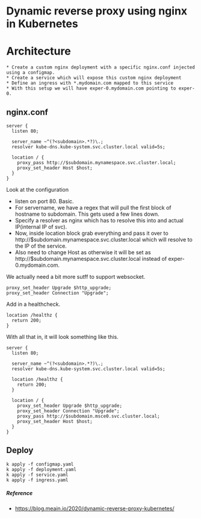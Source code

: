 
# Dynamic reverse proxy using nginx in Kubernetes

# Architecture 

    * Create a custom nginx deployment with a specific nginx.conf injected using a configmap.
    * Create a service which will expose this custom nginx deployment
    * Define an ingress with *.mydomain.com mapped to this service
    * With this setup we will have exper-0.mydomain.com pointing to exper-0.

## nginx.conf
```
server {
  listen 80;

  server_name ~^(?<subdomain>.*?)\.;
  resolver kube-dns.kube-system.svc.cluster.local valid=5s;

  location / {
    proxy_pass http://$subdomain.mynamespace.svc.cluster.local;
    proxy_set_header Host $host;
  }
}
```

Look at the configuration

* listen on port 80. Basic.
* For servername, we have a regex that will pull the first block of hostname to subdomain. This gets used a few lines down.
* Specify a resolver as nginx which has to resolve this into and actual IP(internal IP of svc).
* Now, inside location block grab everything and pass it over to http://$subdomain.mynamespace.svc.cluster.local which will resolve to the IP of the service.
* Also need to change Host as otherwise it will be set as http://$subdomain.mynamespace.svc.cluster.local instead of exper-0.mydomain.com.

We actually need a bit more sutff to support websocket.

```
proxy_set_header Upgrade $http_upgrade;
proxy_set_header Connection "Upgrade";
```

Add in a healthcheck.

```
location /healthz {
  return 200;
}
```

With all that in, it will look something like this.

```
server {
  listen 80;

  server_name ~^(?<subdomain>.*?)\.;
  resolver kube-dns.kube-system.svc.cluster.local valid=5s;

  location /healthz {
    return 200;
  }

  location / {
    proxy_set_header Upgrade $http_upgrade;
    proxy_set_header Connection "Upgrade";
    proxy_pass http://$subdomain.msce0.svc.cluster.local;
    proxy_set_header Host $host;
  }
}
```

## Deploy
```
k apply -f configmap.yaml
k apply -f deployment.yaml
k apply -f service.yaml
k apply -f ingress.yaml
```

##### Reference

* https://blog.meain.io/2020/dynamic-reverse-proxy-kubernetes/